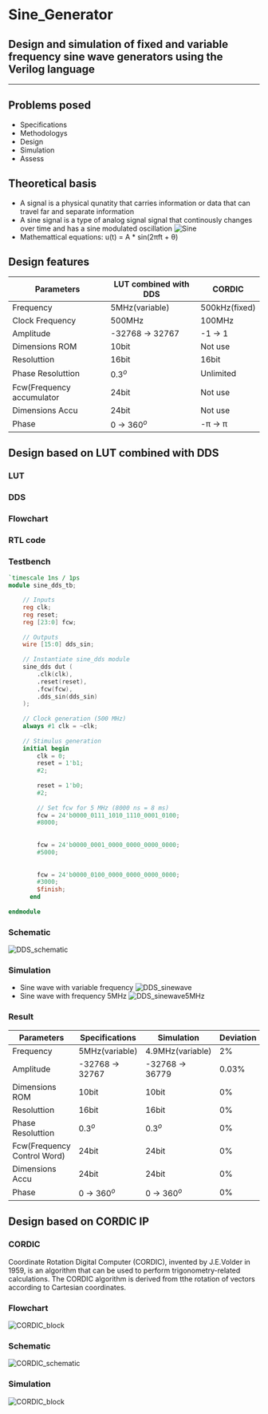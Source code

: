 # Sine_Generator
Design and simulation of fixed and variable frequency sine wave generators using the Verilog language
---
***
## Problems posed
- Specifications
- Methodologys
- Design
- Simulation
- Assess
## Theoretical basis
- A signal is a physical qunatity that carries information or data that can travel far and separate information
- A sine signal is a type of analog signal signal that continously changes over time and has a sine modulated oscillation
![Sine](/FLOWCHART/Sine.jpg)
- Mathemattical equations: u(t) = A * sin(2πft + θ)

## Design features
|Parameters|LUT combined with DDS|CORDIC| 
|-------------------|--------------|-------------|
|Frequency|5MHz(variable)|500kHz(fixed)|
|Clock Frequency|500MHz|100MHz| 
|Amplitude|-32768 $\to$ 32767|-1 $\to$ 1| 
|Dimensions ROM|10bit|Not use|
|Resoluttion|16bit|16bit|
|Phase Resoluttion| $0.3^o$ |Unlimited|
|Fcw(Frequency accumulator|24bit|Not use|
|Dimensions Accu|24bit|Not use|
|Phase|0 $\to$ $360^o$|-π $\to$ π|
## Design based on LUT combined with DDS
### LUT
### DDS
### Flowchart
### RTL code
### Testbench
```verilog
`timescale 1ns / 1ps
module sine_dds_tb;

    // Inputs
    reg clk;
    reg reset;
    reg [23:0] fcw;
    
    // Outputs
    wire [15:0] dds_sin;
        
    // Instantiate sine_dds module
    sine_dds dut (
        .clk(clk),
        .reset(reset),
        .fcw(fcw),
        .dds_sin(dds_sin)
    );
    
    // Clock generation (500 MHz)
    always #1 clk = ~clk;
    
    // Stimulus generation
    initial begin
        clk = 0;
        reset = 1'b1;
        #2;
                
        reset = 1'b0;
        #2;
                
        // Set fcw for 5 MHz (8000 ns = 8 ms)
        fcw = 24'b0000_0111_1010_1110_0001_0100;
        #8000;
            
        
        fcw = 24'b0000_0001_0000_0000_0000_0000;
        #5000;
            
        
        fcw = 24'b0000_0100_0000_0000_0000_0000;
        #3000;
        $finish;
      end
  
endmodule
```
### Schematic
![DDS_schematic](/FLOWCHART/DDS_schematic.png)
### Simulation
- Sine wave with variable frequency
![DDS_sinewave](/VERIFICATION/DDS_sinewave.png)
- Sine wave with frequency 5MHz
![DDS_sinewave5MHz](/VERIFICATION/DDS_sinewave5MHz.png)
### Result
|Parameters|Specifications|Simulation|Deviation|
|----------|--------------|----------|---------|
|Frequency|5MHz(variable)|4.9MHz(variable)|2%|
|Amplitude|-32768 $\to$ 32767|-32768 $\to$ 36779|0.03%| 
|Dimensions ROM|10bit|10bit|0%|
|Resoluttion|16bit|16bit|0%|
|Phase Resoluttion| $0.3^o$ |$0.3^o$|0%|
|Fcw(Frequency Control Word)|24bit|24bit|0%|
|Dimensions Accu|24bit|24bit|0%|
|Phase|0 $\to$ $360^o$|0 $\to$ $360^o$|0%|
## Design based on CORDIC IP
### CORDIC
Coordinate Rotation Digital Computer (CORDIC), invented by J.E.Volder in 1959, is an algorithm that can be used to perform trigonometry-related calculations. The CORDIC algorithm is derived from tthe rotation of vectors according to Cartesian coordinates.
### Flowchart
![CORDIC_block](/FLOWCHART/CORDIC_block.png)
### Schematic
![CORDIC_schematic](/FLOWCHART/CORDIC_schematic.png)
### Simulation
![CORDIC_block](/FLOWCHART/CORDIC_block.png)


